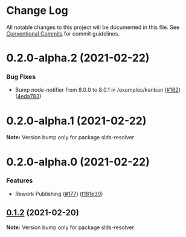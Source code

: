 # Change Log

All notable changes to this project will be documented in this file.
See [Conventional Commits](https://conventionalcommits.org) for commit guidelines.

# 0.2.0-alpha.2 (2021-02-22)


### Bug Fixes

* Bump node-notifier from 8.0.0 to 8.0.1 in /examples/kanban ([#162](https://github.com/quip/quip-apps/issues/162)) ([4eda783](https://github.com/quip/quip-apps/commit/4eda7834b05b1a48f5985905f456ac085ce307fb))





# 0.2.0-alpha.1 (2021-02-22)

**Note:** Version bump only for package slds-resolver





# 0.2.0-alpha.0 (2021-02-22)


### Features

* Rework Publishing ([#177](https://github.com/quip/quip-apps/issues/177)) ([f181e30](https://github.com/quip/quip-apps/commit/f181e30220993c33714edf9da28f9db8427e0852))





## [0.1.2](https://github.com/quip/quip-apps/compare/v0.1.2-alpha.32...v0.1.2) (2021-02-20)

**Note:** Version bump only for package slds-resolver
